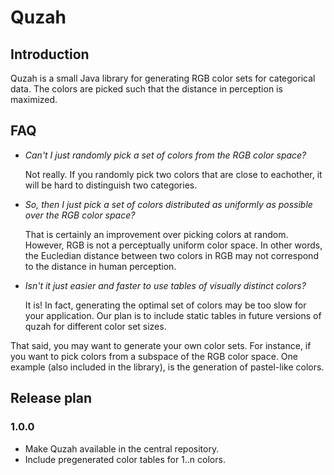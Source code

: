 # Quzah

## Introduction

Quzah is a small Java library for generating RGB color sets for categorical data. The colors
are picked such that the distance in perception is maximized.

## FAQ

* *Can't I just randomly pick a set of colors from the RGB color space?*

  Not really. If you randomly pick two colors that are close to eachother, it will be hard to
  distinguish two categories.

* *So, then I just pick a set of colors distributed as uniformly as possible over the RGB color space?*

  That is certainly an improvement over picking colors at random. However, RGB is not a perceptually
  uniform color space. In other words, the Eucledian distance between two colors in RGB may not
  correspond to the distance in human perception.

* *Isn't it just easier and faster to use tables of visually distinct colors?*

  It is! In fact, generating the optimal set of colors may be too slow for your application. Our
  plan is to include static tables in future versions of quzah for different color set sizes.

That said, you may want to generate your own color sets. For instance, if you want to pick colors
from a subspace of the RGB color space. One example (also included in the library), is the
generation of pastel-like colors.

## Release plan

### 1.0.0

* Make Quzah available in the central repository.
* Include pregenerated color tables for 1..n colors.
